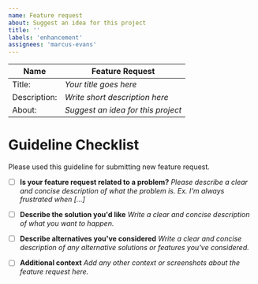```yaml
---
name: Feature request
about: Suggest an idea for this project
title: ''
labels: 'enhancement'
assignees: 'marcus-evans'
---
```


Name | Feature Request
---- | ---------------
Title: | *Your title goes here*
Description: | *Write short description here*
About: | *Suggest an idea for this project*

# Guideline Checklist
Please used this guideline for submitting new feature request.

- [ ] **Is your feature request related to a problem?**
*Please describe a clear and concise description of what the problem is. Ex. I'm always frustrated when [...]*
- [ ] **Describe the solution you'd like**
*Write a clear and concise description of what you want to happen.*
- [ ] **Describe alternatives you've considered**
*Write a clear and concise description of any alternative solutions or features you've considered.*
- [ ] **Additional context**
*Add any other context or screenshots about the feature request here.*


